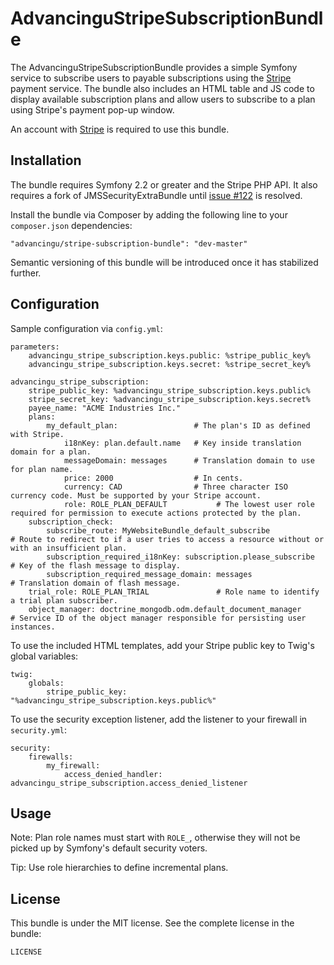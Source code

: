 AdvancinguStripeSubscriptionBundle
==================================

The AdvancinguStripeSubscriptionBundle provides a simple Symfony service to 
subscribe users to payable subscriptions using the [Stripe](https://stripe.com) 
payment service. The bundle also includes an HTML table and JS code to 
display available subscription plans and allow users to subscribe to 
a plan using Stripe's payment pop-up window.

An account with [Stripe](https://stripe.com) is required to use 
this bundle.

Installation
------------

The bundle requires Symfony 2.2 or greater and the Stripe PHP API. It also requires a 
fork of JMSSecurityExtraBundle until [issue #122](https://github.com/schmittjoh/JMSSecurityExtraBundle/issues/122) is resolved.

Install the bundle via Composer by adding the following line to your 
```composer.json``` dependencies: 

    "advancingu/stripe-subscription-bundle": "dev-master"


Semantic versioning of this bundle will be introduced once it has stabilized further.

Configuration
-------------

Sample configuration via ```config.yml```:

    parameters:
        advancingu_stripe_subscription.keys.public: %stripe_public_key%
        advancingu_stripe_subscription.keys.secret: %stripe_secret_key%
    
    advancingu_stripe_subscription:
        stripe_public_key: %advancingu_stripe_subscription.keys.public%
        stripe_secret_key: %advancingu_stripe_subscription.keys.secret%
        payee_name: "ACME Industries Inc."
        plans:
            my_default_plan:                 # The plan's ID as defined with Stripe.
                i18nKey: plan.default.name   # Key inside translation domain for a plan.
                messageDomain: messages      # Translation domain to use for plan name.
                price: 2000                  # In cents.
                currency: CAD                # Three character ISO currency code. Must be supported by your Stripe account.
                role: ROLE_PLAN_DEFAULT           # The lowest user role required for permission to execute actions protected by the plan.
        subscription_check:
            subscribe_route: MyWebsiteBundle_default_subscribe            # Route to redirect to if a user tries to access a resource without or with an insufficient plan. 
            subscription_required_i18nKey: subscription.please_subscribe  # Key of the flash message to display.
            subscription_required_message_domain: messages                # Translation domain of flash message.
        trial_role: ROLE_PLAN_TRIAL               # Role name to identify a trial plan subscriber.
        object_manager: doctrine_mongodb.odm.default_document_manager     # Service ID of the object manager responsible for persisting user instances.

To use the included HTML templates, add your Stripe public key to Twig's global variables:

    twig:
        globals:
            stripe_public_key: "%advancingu_stripe_subscription.keys.public%"

To use the security exception listener, add the listener to your firewall in ``security.yml``:

    security:
        firewalls:
            my_firewall:
                access_denied_handler: advancingu_stripe_subscription.access_denied_listener

Usage
-----

Note: Plan role names must start with ``ROLE_``, otherwise they will not be picked up by Symfony's default security voters.

Tip: Use role hierarchies to define incremental plans.

License
-------

This bundle is under the MIT license. See the complete license in the bundle:

    LICENSE
